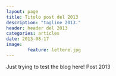 ```yaml
---
layout: page
title: Titolo post del 2013
description: "tagline 2013."
header: header del 2013
categories: articles
date: 2013-08-17
image: 
        feature: lettere.jpg
---
```


Just trying to test the blog here! Post 2013


